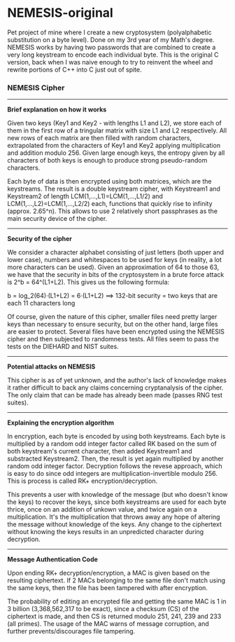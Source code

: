 # NEMESIS-original
Pet project of mine where I create a new cryptosystem (polyalphabetic substitution on a byte level). Done on my 3rd year of my Math's degree. NEMESIS works by having two passwords that are combined to create a very long keystream to encode each individual byte. This is the original C version, back when I was naive enough to try to reinvent the wheel and rewrite portions of C++ into C just out of spite.

### NEMESIS Cipher
----------------------------------------------------------
**Brief explanation on how it works**

Given two keys (Key1 and Key2 - with lengths L1 and L2), we store each of them in the first row of a tringular matrix with size L1 and L2 respectively. All new rows of each matrix are then filled with random characters, extrapolated from the characters of Key1 and Key2 applying multiplication and addition modulo 256. Given large enough keys, the entropy given by all characters of both keys is enough to produce strong pseudo-random characters.

Each byte of data is then encrypted using both matrices, which are the keystreams. The result is a double keystream cipher, with Keystream1 and Keystream2 of length LCM(1,...,L1)=LCM(1,...,L1/2) and LCM(1,...,L2)=LCM(1,...,L2/2) each, functions that quickly rise to infinity (approx. 2.65^n). This allows to use 2 relatively short passphrases as the main security device of the cipher.

----------------------------------------------------------
**Security of the cipher**

We consider a character alphabet consisting of just letters (both upper and lower case), numbers and whitespaces to be used for keys (in reality, a lot more characters can be used). Given an approximation of 64 to those 63, we have that the security in bits of the cryptosystem in a brute force attack is 2^b = 64^(L1+L2). This gives us the following formula:

b = log_2(64)·(L1+L2) = 6·(L1+L2)    ==>    132-bit security = two keys that are each 11 characters long

Of course, given the nature of this cipher, smaller files need pretty larger keys than necessary to ensure security, but on the other hand, large files are easier to protect. Several files have been encrypted using the NEMESIS cipher and then subjected to randomness tests. All files seem to pass the tests on the DIEHARD and NIST suites.

----------------------------------------------------------
**Potential attacks on NEMESIS**

This cipher is as of yet unknown, and the author's lack of knowledge makes it rather difficult to back any claims concerning cryptanalysis of the cipher. The only claim that can be made has already been made (passes RNG test suites).

----------------------------------------------------------
**Explaining the encryption algorithm**

In encryption, each byte is encoded by using both keystreams. Each byte is multiplied by a random odd integer factor called RK based on the sum of both keystream's current character, then added Keystream1 and substracted Keystream2. Then, the result is yet again multiplied by another random odd integer factor. Decryption follows the revese approach, which is easy to do since odd integers are multiplication-invertible modulo 256. This is process is called RK+ encryption/decryption.

This prevents a user with knowledge of the message (but who doesn't know the keys) to recover the keys, since both keystreams are used for each byte thrice, once on an addition of unkown value, and twice again on a multiplication. It's the multiplication that throws away any hope of altering the message without knowledge of the keys. Any change to the ciphertext without knowing the keys results in an unpredicted character during decryption.

----------------------------------------------------------
**Message Authentication Code**

Upon ending RK+ decryption/encryption, a MAC is given based on the resulting ciphertext. If 2 MACs belonging to the same file don't match using the same keys, then the file has been tampered with after encryption.

The probability of editing an encrypted file and getting the same MAC is 1 in 3 billion (3,368,562,317 to be exact), since a checksum (CS) of the ciphertext is made, and then CS is returned modulo 251, 241, 239 and 233 (all primes). The usage of the MAC warns of message corruption, and further prevents/discourages file tampering.
